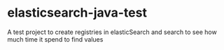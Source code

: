 # elasticsearch-java-test
A test project to create registries in elasticSearch and search to see how much time it spend to find values
